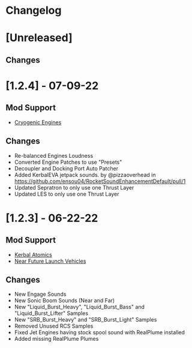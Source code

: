 # Changelog

# [Unreleased]
## Changes

# [1.2.4] - 07-09-22
## Mod Support
- [Cryogenic Engines](https://github.com/post-kerbin-mining-corporation/CryoEngines)
## Changes
- Re-balanced Engines Loudness
- Converted Engine Patches to use "Presets"
- Decoupler and Docking Port Auto Patcher
- Added KerbalEVA jetpack sounds. by @pizzaoverhead in https://github.com/ensou04/RocketSoundEnhancementDefault/pull/1
- Updated Sepratron to only use one Thrust Layer
- Updated LES to only use one Thrust Layer

# [1.2.3] - 06-22-22
## Mod Support
- [Kerbal Atomics](https://github.com/post-kerbin-mining-corporation/KerbalAtomics)
- [Near Future Launch Vehicles](https://github.com/post-kerbin-mining-corporation/NearFutureLaunchVehicles)
## Changes
- New Engage Sounds
- New Sonic Boom Sounds (Near and Far)
- New "Liquid_Burst_Heavy", "Liquid_Burst_Bass" and "Liquid_Burst_Lifter" Samples
- New "SRB_Burst_Heavy" and "SRB_Burst_Light" Samples
- Removed Unused RCS Samples
- Fixed Jet Engines having stock spool sound with RealPlume installed
- Added missing RealPlume Plumes
